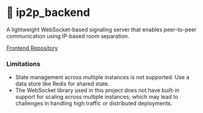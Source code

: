 # 🔌 ip2p_backend
A lightweight WebSocket-based signaling server that enables peer-to-peer communication using IP-based room separation.
 
<a href="https://github.com/amithjayapraban/ip2p"  target="_blank">Frontend Repository</a>
### Limitations

- State management across multiple instances is not supported. Use a data store like Redis for shared state.
- The WebSocket library used in this project does not have built-in support for scaling across multiple instances, which may lead to challenges in handling high traffic or distributed deployments.
